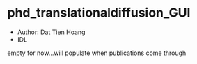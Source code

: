 # phd_translationaldiffusion_GUI
- Author: Dat Tien Hoang
- IDL 

empty for now...will populate when publications come through
